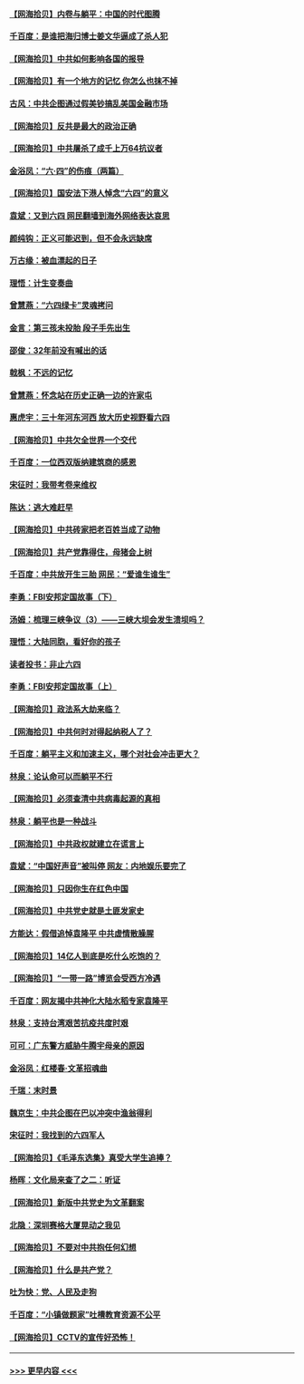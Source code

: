 #### [【网海拾贝】内卷与躺平：中国的时代图腾](../pages/nsc993/n13016128.md?t=06120802) 
#### [千百度：是谁把海归博士姜文华逼成了杀人犯](../pages/nsc993/n13015218.md?t=06120802) 
#### [【网海拾贝】中共如何影响各国的报导](../pages/nsc993/n13012599.md?t=06120802) 
#### [【网海拾贝】有一个地方的记忆 你怎么也抹不掉](../pages/nsc993/n13009802.md?t=06120802) 
#### [古风：中共企图通过假美钞搞乱美国金融市场](../pages/nsc993/n13009626.md?t=06120802) 
#### [【网海拾贝】反共是最大的政治正确](../pages/nsc993/n13007051.md?t=06120802) 
#### [【网海拾贝】中共屠杀了成千上万64抗议者](../pages/nsc993/n13002713.md?t=06120802) 
#### [金浴凤：“六·四”的伤痕（两篇）](../pages/nsc993/n13001719.md?t=06120802) 
#### [【网海拾贝】国安法下港人悼念“六四”的意义](../pages/nsc993/n13001039.md?t=06120802) 
#### [袁斌：又到六四 网民翻墙到海外网络表达哀思](../pages/nsc993/n13000995.md?t=06120802) 
#### [颜纯钩：正义可能迟到，但不会永远缺席](../pages/nsc993/n13000920.md?t=06120802) 
#### [万古缘：被血漂起的日子](../pages/nsc993/n13000914.md?t=06120802) 
#### [理悟：计生变奏曲](../pages/nsc993/n13000414.md?t=06120802) 
#### [曾慧燕：“六四绿卡”灵魂拷问](../pages/nsc993/n13000277.md?t=06120802) 
#### [金言：第三孩未投胎 段子手先出生](../pages/nsc993/n13000215.md?t=06120802) 
#### [邵俊：32年前没有喊出的话](../pages/nsc993/n13000181.md?t=06120802) 
#### [戟枫：不远的记忆](../pages/nsc993/n13000121.md?t=06120802) 
#### [曾慧燕：怀念站在历史正确一边的许家屯](../pages/nsc993/n13000073.md?t=06120802) 
#### [惠虎宇：三十年河东河西 放大历史视野看六四](../pages/nsc993/n13000018.md?t=06120802) 
#### [【网海拾贝】中共欠全世界一个交代](../pages/nsc993/n12998706.md?t=06120802) 
#### [千百度：一位西双版纳建筑商的感恩](../pages/nsc993/n12998487.md?t=06120802) 
#### [宋征时：我带考卷来维权](../pages/nsc993/n12994088.md?t=06120802) 
#### [陈达：逃大难赶早](../pages/nsc993/n12993569.md?t=06120802) 
#### [【网海拾贝】中共砖家把老百姓当成了动物](../pages/nsc993/n12993483.md?t=06120802) 
#### [【网海拾贝】共产党靠得住，母猪会上树](../pages/nsc993/n12990730.md?t=06120802) 
#### [千百度：中共放开生三胎 网民：“爱谁生谁生”](../pages/nsc993/n12990644.md?t=06120802) 
#### [李勇：FBI安邦定国故事（下）](../pages/nsc993/n12987854.md?t=06120802) 
#### [汤姆：梳理三峡争议（3）——三峡大坝会发生溃坝吗？](../pages/nsc993/n12989806.md?t=06120802) 
#### [理悟：大陆同胞，看好你的孩子](../pages/nsc993/n12989778.md?t=06120802) 
#### [读者投书：非止六四](../pages/nsc993/n12989673.md?t=06120802) 
#### [李勇：FBI安邦定国故事（上）](../pages/nsc993/n12987749.md?t=06120802) 
#### [【网海拾贝】政法系大劫来临？](../pages/nsc993/n12987596.md?t=06120802) 
#### [【网海拾贝】中共何时对得起纳税人了？](../pages/nsc993/n12985578.md?t=06120802) 
#### [千百度：躺平主义和加速主义，哪个对社会冲击更大？](../pages/nsc993/n12985512.md?t=06120802) 
#### [林泉：论认命可以而躺平不行](../pages/nsc993/n12985505.md?t=06120802) 
#### [【网海拾贝】必须查清中共病毒起源的真相](../pages/nsc993/n12984276.md?t=06120802) 
#### [林泉：躺平也是一种战斗](../pages/nsc993/n12984194.md?t=06120802) 
#### [【网海拾贝】中共政权就建立在谎言上](../pages/nsc993/n12981880.md?t=06120802) 
#### [袁斌：“中国好声音”被叫停 网友：内地娱乐要完了](../pages/nsc993/n12981826.md?t=06120802) 
#### [【网海拾贝】只因你生在红色中国](../pages/nsc993/n12979096.md?t=06120802) 
#### [【网海拾贝】中共党史就是土匪发家史](../pages/nsc993/n12976478.md?t=06120802) 
#### [方能达：假借追悼袁隆平 中共虚情散臊腥](../pages/nsc993/n12976396.md?t=06120802) 
#### [【网海拾贝】14亿人到底是吃什么吃饱的？](../pages/nsc993/n12974125.md?t=06120802) 
#### [【网海拾贝】“一带一路”博览会受西方冷遇](../pages/nsc993/n12971787.md?t=06120802) 
#### [千百度：网友揭中共神化大陆水稻专家袁隆平](../pages/nsc993/n12971733.md?t=06120802) 
#### [林泉：支持台湾艰苦抗疫共度时艰](../pages/nsc993/n12971350.md?t=06120802) 
#### [可可：广东警方威胁牛腾宇母亲的原因](../pages/nsc993/n12971100.md?t=06120802) 
#### [金浴凤：红楼春·文革招魂曲](../pages/nsc993/n12970354.md?t=06120802) 
#### [千瑞：末时景](../pages/nsc993/n12970337.md?t=06120802) 
#### [魏京生：中共企图在巴以冲突中渔翁得利](../pages/nsc993/n12970286.md?t=06120802) 
#### [宋征时：我找到的六四军人](../pages/nsc993/n12970213.md?t=06120802) 
#### [【网海拾贝】《毛泽东选集》真受大学生追捧？](../pages/nsc993/n12968779.md?t=06120802) 
#### [杨晖：文化局来查了之二：听证](../pages/nsc993/n12966528.md?t=06120802) 
#### [【网海拾贝】新版中共党史为文革翻案](../pages/nsc993/n12967526.md?t=06120802) 
#### [北隐：深圳赛格大厦晃动之我见](../pages/nsc993/n12967393.md?t=06120802) 
#### [【网海拾贝】不要对中共抱任何幻想](../pages/nsc993/n12965222.md?t=06120802) 
#### [【网海拾贝】什么是共产党？](../pages/nsc993/n12962781.md?t=06120802) 
#### [吐为快：党、人民及走狗](../pages/nsc993/n12962747.md?t=06120802) 
#### [千百度：“小镇做题家”吐槽教育资源不公平](../pages/nsc993/n12962705.md?t=06120802) 
#### [【网海拾贝】CCTV的宣传好恐怖！](../pages/nsc993/n12959984.md?t=06120802) 

----
#### [ >>> 更早内容 <<< ](../indexes/nsc993-earlier.md)
